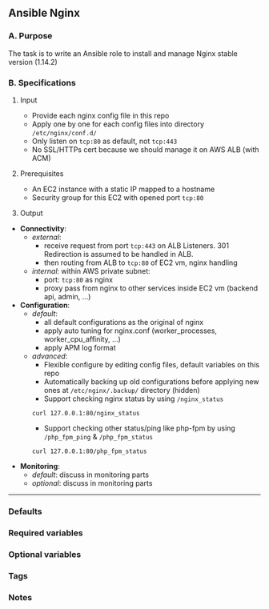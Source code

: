 ## Ansible Nginx

### A. Purpose

The task is to write an Ansible role to install and manage Nginx stable version (1.14.2)

### B. Specifications

1. Input
    - Provide each nginx config file in this repo
    - Apply one by one for each config files into directory `/etc/nginx/conf.d/`
    - Only listen on `tcp:80` as default, not `tcp:443`
    - No SSL/HTTPs cert because we should manage it on AWS ALB (with ACM)

2. Prerequisites
    - An EC2 instance with a static IP mapped to a hostname
    - Security group for this EC2 with opened port `tcp:80`

3. Output
  - **Connectivity**:
      - _external_:
          - receive request from port `tcp:443` on ALB Listeners. 301 Redirection is assumed to be handled in ALB.
          - then routing from ALB to `tcp:80` of EC2 vm, nginx handling
      - _internal_: within AWS private subnet:
          - port: `tcp:80` as nginx
          - proxy pass from nginx to other services inside EC2 vm (backend api, admin, ...)
  - **Configuration**:
      - _default_:
          - all default configurations as the original of nginx
          - apply auto tuning for nginx.conf (worker_processes, worker_cpu_affinity, ...)
          - apply APM log format
      - _advanced_:
          - Flexible configure by editing config files, default variables on this repo
          - Automatically backing up old configurations before applying new ones at `/etc/nginx/.backup/` directory (hidden)
          - Support checking nginx status by using `/nginx_status`
          ```
          curl 127.0.0.1:80/nginx_status
          ```
          - Support checking other status/ping like php-fpm by using `/php_fpm_ping` & `/php_fpm_status`
          ```
          curl 127.0.0.1:80/php_fpm_status
          ```
  - **Monitoring**:
      - _default_: discuss in monitoring parts
      - _optional_: discuss in monitoring parts

---
### Defaults
### Required variables
### Optional variables
### Tags
### Notes
